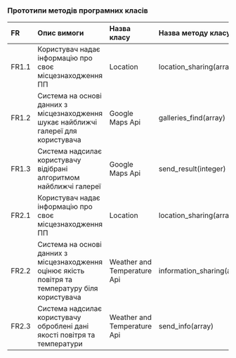 ### Прототипи методів програмних класів
|FR    |Опис вимоги   |Назва класу |Назва методу класу|
|:-    |:-            |:-          |:-                |
| FR1.1 | Користувач надає інформацію про своє місцезнаходження ПП | Location | location_sharing(array) |
| FR1.2 | Система на основі данних з місцезнаходження шукає найближчі галереї для користувача | Google Maps Api | galleries_find(array)|
| FR1.3 | Система надсилає користувачу відібрані алгоритмом найближчі галереї | Google Maps Api | send_result(integer) |
| FR2.1 | Користувач надає інформацію про своє місцезнаходження ПП | Location | location_sharing(array) |
| FR2.2 | Система на основі данних з місцезнаходження оцінює якість повітря та температуру біля користувача | Weather and Temperature Api|information_sharing(array)|
| FR2.3 | Система надсилає користувачу оброблені дані якості повітря та температури  | Weather and Temperature Api |send_info(array)|
